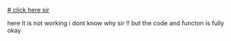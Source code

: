 [# click here sir](https://torikuiislam.github.io/10/)


here it is not working i dont know why sir !!
 but the code and functon is fully okay

